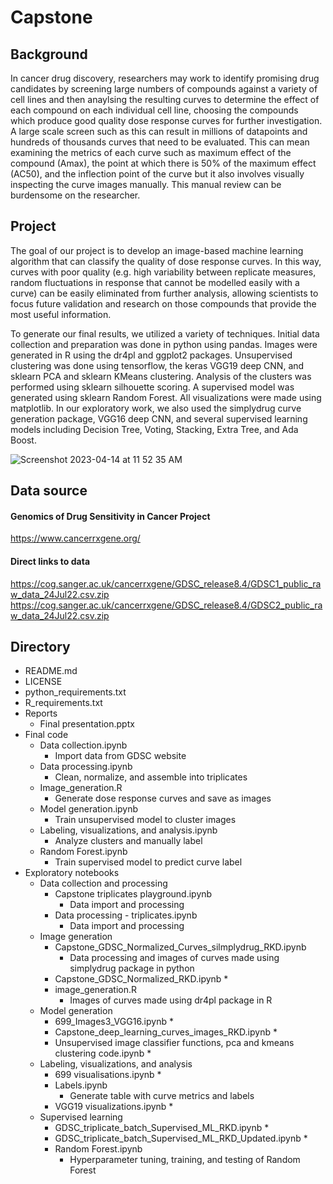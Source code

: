 # Capstone

## Background
In cancer drug discovery, researchers may work to identify promising drug candidates by screening large numbers of compounds against a variety of cell lines and then anaylsing the resulting curves to determine the effect of each compound on each individual cell line, choosing the compounds which produce good quality dose response curves for further investigation. A large scale screen such as this can result in millions of datapoints and hundreds of thousands curves that need to be evaluated. This can mean examining the metrics of each curve such as maximum effect of the compound (Amax), the point at which there is 50% of the maximum effect (AC50), and the inflection point of the curve but it also involves visually inspecting the curve images manually. This manual review can be burdensome on the researcher.  

## Project
The goal of our project is to develop an image-based machine learning algorithm that can classify the quality of dose response curves. In this way, curves with poor quality (e.g. high variability between replicate measures, random fluctuations in response that cannot be modelled easily with a curve) can be easily eliminated from further analysis, allowing scientists to focus future validation and research on those compounds that provide the most useful information. 

To generate our final results, we utilized a variety of techniques. Initial data collection and preparation was done in python using pandas. Images were generated in R using the dr4pl and ggplot2 packages. Unsupervised clustering was done using tensorflow, the keras VGG19 deep CNN, and sklearn PCA and sklearn KMeans clustering. Analysis of the clusters was performed using sklearn silhouette scoring. A supervised model was generated using sklearn Random Forest. All visualizations were made using matplotlib. In our exploratory work, we also used the simplydrug curve generation package, VGG16 deep CNN, and several supervised learning models including Decision Tree, Voting, Stacking, Extra Tree, and Ada Boost.

![Screenshot 2023-04-14 at 11 52 35 AM](https://user-images.githubusercontent.com/56646278/232093674-57f2c0de-e017-4d1c-938b-0df2ee11d605.png)



## Data source
#### Genomics of Drug Sensitivity in Cancer Project
https://www.cancerrxgene.org/

#### Direct links to data
https://cog.sanger.ac.uk/cancerrxgene/GDSC_release8.4/GDSC1_public_raw_data_24Jul22.csv.zip
https://cog.sanger.ac.uk/cancerrxgene/GDSC_release8.4/GDSC2_public_raw_data_24Jul22.csv.zip

## Directory
* README.md
* LICENSE
* python_requirements.txt
* R_requirements.txt
* Reports
  * Final presentation.pptx
* Final code
  * Data collection.ipynb
    * Import data from GDSC website
  * Data processing.ipynb
    * Clean, normalize, and assemble into triplicates
  * Image_generation.R
    * Generate dose response curves and save as images 
  * Model generation.ipynb
    * Train unsupervised model to cluster images
  * Labeling, visualizations, and analysis.ipynb
    * Analyze clusters and manually label
  * Random Forest.ipynb
    * Train supervised model to predict curve label
* Exploratory notebooks
  * Data collection and processing
    * Capstone triplicates playground.ipynb
      * Data import and processing
    * Data processing - triplicates.ipynb
      * Data import and processing
  * Image generation
    * Capstone_GDSC_Normalized_Curves_silmplydrug_RKD.ipynb
      * Data processing and images of curves made using simplydrug package in python
    * Capstone_GDSC_Normalized_RKD.ipynb
      * 
    * image_generation.R
      * Images of curves made using dr4pl package in R
  * Model generation
    * 699_Images3_VGG16.ipynb
      * 
    * Capstone_deep_learning_curves_images_RKD.ipynb
      * 
    * Unsupervised image classifier functions, pca and kmeans clustering code.ipynb
      * 
  * Labeling, visualizations, and analysis
    * 699 visualisations.ipynb
      * 
    * Labels.ipynb
      * Generate table with curve metrics and labels
    * VGG19 visualizations.ipynb
      * 
  * Supervised learning
    * GDSC_triplicate_batch_Supervised_ML_RKD.ipynb
      * 
    * GDSC_triplicate_batch_Supervised_ML_RKD_Updated.ipynb
      * 
    * Random Forest.ipynb
      * Hyperparameter tuning, training, and testing of Random Forest
